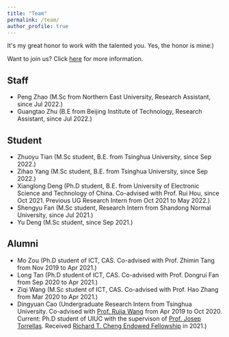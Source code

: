 ```yaml
---
title: "Team"
permalink: /team/
author_profile: true
---
```


It's my great honor to work with the talented you. Yes, the honor is mine:)

Want to join us? Click [here](../pages/recruiting) for more information.

## Staff

+ Peng Zhao (M.Sc from Northern East University, Research Assistant, since Jul 2022.)
+ Guangtao Zhu (B.E from Beijing Institute of Technology, Research Assistant, since Jul 2022.)


## Student

+ Zhuoyu Tian (M.Sc student, B.E. from Tsinghua University, since Sep 2022.)
+ Zihao Yang (M.Sc student, B.E. from Tsinghua University, since Sep 2022.)
+ Xianglong Deng (Ph.D student, B.E. from University of Electronic Science and Technology of China. Co-advised with Prof. Rui Hou, since Oct 2021. Previous UG Research Intern from Oct 2021 to May 2022.)
+ Shengyu Fan (M.Sc student, Research Intern from Shandong Normal University, since Jul 2021.)
+ Yu Deng (M.Sc student, since Sep 2021.)

## Alumni

+ Mo Zou (Ph.D student of ICT, CAS. Co-advised with Prof. Zhimin Tang from Nov 2019 to Apr 2021.)
+ Long Tan (Ph.D student of ICT, CAS. Co-advised with Prof. Dongrui Fan from Sep 2020 to Apr 2021.)
+ Ziqi Wang (M.Sc student of ICT, CAS. Co-advised with Prof. Hao Zhang from Mar 2020 to Apr 2021.)
+ Dingyuan Cao (Undergraduate Research Intern from Tsinghua University. Co-advised with [Prof. Rujia Wang](https://www.iit.edu/directory/people/rujia-wang) from Apr 2019 to Oct 2020. Current: Ph.D student of UIUC with the supervison of [Prof. Josep Torrellas](http://iacoma.cs.uiuc.edu/josep/torrellas.html). Received [Richard T. Cheng Endowed Fellowship](https://cs.illinois.edu/about/awards/graduate-fellowships-awards/richard-t-cheng-endowed-fellowship) in 2021.) 